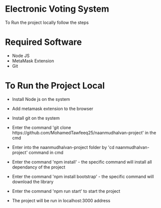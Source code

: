 <h1>Electronic Voting System</h1>
<p>To Run the project locally follow the steps</p>
<h1>Required Software</h1>
<ul>
<li>Node JS</li>
<li>MetaMask Extension</li>
<li>Git</li>
</ul>
<h1>To Run the Project Local</h1>
<ul>
<li><p>Install Node js on the system</p></li>
<li><p>Add metamask extension to the browser</p></li>
<li><p>Install git on the system</p></li>
<li><p>Enter the command 'git clone https://github.com/MohamedTawfeeq25/naanmudhalvan-project' in the cmd<p></li>
<li><p>Enter into the naanmudhalvan-project folder by 'cd naanmudhalvan-project' command in cmd </p></li>
<li><p>Enter the command 'npm install' - the specific command will install all dependancy of the project</p></li>
<li><p>Enter the command 'npm install bootstrap' - the specific command will download the library</p></li>
<li><p>Enter the command 'npm run start' to start the project</p></li>
<li><p>The project will be run in localhost:3000 address</p></li>